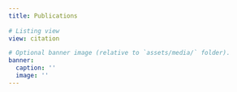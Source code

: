 ```yaml
---
title: Publications
  
# Listing view
view: citation

# Optional banner image (relative to `assets/media/` folder).
banner:
  caption: ''
  image: ''
---
```

